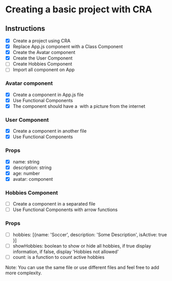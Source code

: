 # Creating a basic project with CRA

## Instructions

- [X] Create a project using CRA
- [X] Replace App.js component with a Class Component
- [X] Create the Avatar component
- [X] Create the User Component
- [ ] Create Hobbies Component
- [ ] Import all component on App

### Avatar component

- [X] Create a component in App.js file
- [X] Use Functional Components
- [X] The component should have a <img /> with a picture from the internet

### User Component
- [X] Create a component in another file
- [X] Use Functional Components

### Props
- [X] name: string
- [X] description: string
- [X] age: number
- [X] avatar: component

### Hobbies Component
- [ ] Create a component in a separated file
- [ ] Use Functional Components with arrow functions

### Props
- [ ] hobbies: [{name: 'Soccer', description: 'Some Description', isActive: true }]
- [ ] showHobbies: boolean to show or hide all hobbies, if true display information, if false, display 'Hobbies not allowed'
- [ ] count: is a function to count active hobbies

Note: You can use the same file or use different files and feel free to add more complexity.
